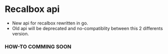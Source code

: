 # Recalbox api

* New api for recalbox rewritten in go.
* Old api will be deprecated and no-compatiblity between this 2 differents version.

### HOW-TO COMMING SOON
